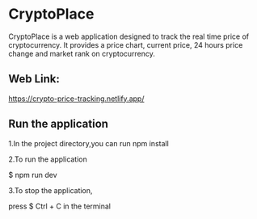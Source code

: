 # CryptoPlace
CryptoPlace is a web application designed to track the real time price of cryptocurrency. It provides a price chart, current price, 24 hours price change and market rank on cryptocurrency.
## Web Link: 
https://crypto-price-tracking.netlify.app/
## Run the application
1.In the project directory,you can run
npm install

2.To run the application

$ npm run dev

3.To stop the application,

press $ Ctrl + C in the terminal

